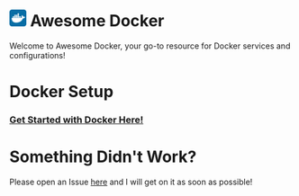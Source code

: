 # <img src="logo.png" width="30"> **Awesome Docker**

Welcome to Awesome Docker, your go-to resource for Docker services and configurations!

# Docker Setup

### [Get Started with Docker Here!](https://www.docker.com/get-started/)

# Something Didn't Work?

Please open an Issue [here](https://github.com/MoistCatawumpus/awesome-docker/issues) and I will get on it as soon as possible!
